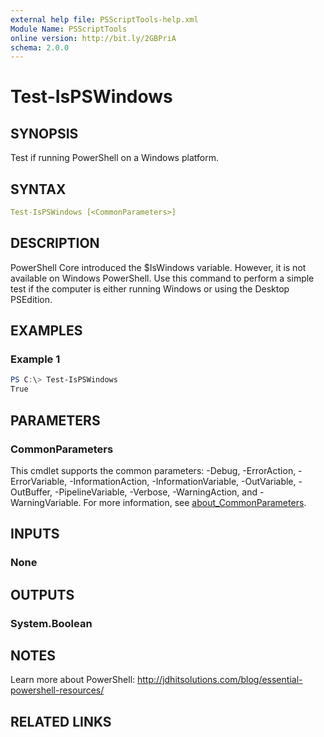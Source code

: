 ```yaml
---
external help file: PSScriptTools-help.xml
Module Name: PSScriptTools
online version: http://bit.ly/2GBPriA
schema: 2.0.0
---
```


# Test-IsPSWindows

## SYNOPSIS

Test if running PowerShell on a Windows platform.

## SYNTAX

```yaml
Test-IsPSWindows [<CommonParameters>]
```

## DESCRIPTION

PowerShell Core introduced the $IsWindows variable. However, it is not available on Windows PowerShell. Use this command to perform a simple test if the computer is either running Windows or using the Desktop PSEdition.

## EXAMPLES

### Example 1

```powershell
PS C:\> Test-IsPSWindows
True
```

## PARAMETERS

### CommonParameters

This cmdlet supports the common parameters: -Debug, -ErrorAction, -ErrorVariable, -InformationAction, -InformationVariable, -OutVariable, -OutBuffer, -PipelineVariable, -Verbose, -WarningAction, and -WarningVariable. For more information, see [about_CommonParameters](http://go.microsoft.com/fwlink/?LinkID=113216).

## INPUTS

### None

## OUTPUTS

### System.Boolean

## NOTES

Learn more about PowerShell: http://jdhitsolutions.com/blog/essential-powershell-resources/

## RELATED LINKS
